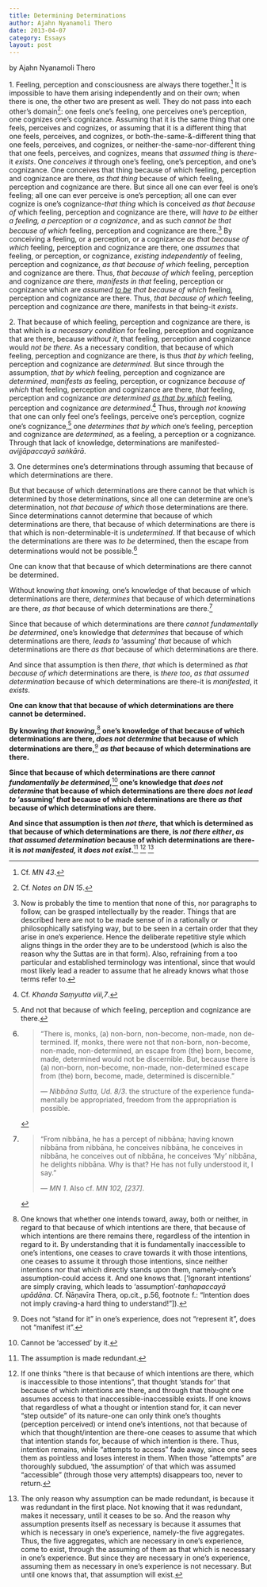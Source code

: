 ```yaml
---
title: Determining Determinations
author: Ajahn Nyanamoli Thero
date: 2013-04-07
category: Essays
layout: post
---
```


by Ajahn Nyanamoli Thero

1\. Feeling, perception and consciousness are always there together.[^1]
It is impossible to have them arising independently and on their own;
when there is one, the other two are present as well. They do not pass
into each other’s domain[^2]: one feels one’s feeling, one perceives
one’s perception, one cognizes one’s cognizance. Assuming that it is the
same thing that one feels, perceives and cognizes, or assuming that it
is a different thing that one feels, perceives, and cognizes, or
both-the-same-&-different thing that one feels, perceives, and cognizes,
or neither-the-same-nor-different thing that one feels, perceives, and
cognizes, means that *assumed thing* is *there*-it *exists*. One
*conceives it* through one’s feeling, one’s perception, and one’s
cognizance. One conceives that thing because of which feeling,
perception and cognizance are there, *as that thing* because of which
feeling, perception and cognizance are there. But since all one can ever
feel is one’s feeling; all one can ever perceive is one’s perception;
all one can ever cognize is one’s cognizance-*that thing* which is
conceived *as that because of* which feeling, perception and cognizance
are there, will *have to be* either *a feeling, a perception* or *a
cognizance*, and as such *cannot be that because of which* feeling,
perception and cognizance are there.[^3] By conceiving a feeling, or a
perception, or a cognizance *as that because of which* feeling,
perception and cognizance are there, one *assumes* that feeling, or
perception, or cognizance, *existing independently* of feeling,
perception and cognizance, *as that because of which* feeling,
perception and cognizance are there. Thus, *that because of which*
feeling, perception and cognizance *are* there, *manifests in that*
feeling, perception or cognizance which are *assumed <u>to be</u> that
because of which* feeling, perception and cognizance are there. Thus,
*that because of which* feeling, perception and cognizance *are* there,
manifests in that being-it *exists*.

2\. That because of which feeling, perception and cognizance are there,
is that which is *a necessary condition* for feeling, perception and
cognizance that are there, because *without it*, that feeling,
perception and cognizance would *not be there*. As a necessary
condition, that because of which feeling, perception and cognizance are
there, is thus *that by which* feeling, perception and cognizance are
*determined*. But since through the assumption, *that by which* feeling,
perception and cognizance are *determined*, *manifests as* feeling,
perception, or cognizance *because of which* that feeling, perception
and cognizance are there, *that* feeling, perception and cognizance *are
determined <u>as that by which</u>* feeling, perception and cognizance
*are determined*.[^4] Thus, through *not knowing* that one can only feel
one’s feelings, perceive one’s perception, cognize one’s cognizance,[^5]
one *determines that by which* one’s feeling, perception and cognizance
are *determined*, as a feeling, a perception or a cognizance. Through
that lack of knowledge, determinations are
manifested-<span lang="pi">*avijjāpaccayā saṅkārā*</span>.

3\. One determines one’s determinations through assuming that because of
which determinations are there.

But that because of which determinations are there cannot be that which
is determined by those determinations, since all one can determine are
one’s determination, not *that because of which* those determinations
are there. Since determinations cannot determine that because of which
determinations are there, that because of which determinations are there
is that which is non-determinable-it is *undetermined*. If that because
of which the determinations are there was *to be* determined, then the
escape from determinations would not be possible.[^6]

One can know that that because of which determinations are there cannot
be determined.

Without knowing *that knowing,* one’s knowledge of that because of which
determinations are there, *determines* that because of which
determinations are there, *as that* because of which determinations are
there.[^7]

Since that because of which determinations are there *cannot
fundamentally be determined*, one’s knowledge that *determines* that
because of which determinations are there, *leads to* ‘assuming’ *that*
because of which determinations are there *as that* because of which
determinations are there.

And since that assumption is then *there*, *that* which is determined as
*that because of which* determinations are there, is *there too*, *as
that assumed determination* because of which determinations are there-it
is *manifested*, it *exists*.

**One can know that that because of which determinations are there
cannot be determined.**

**By knowing *that knowing*,**[^8] **one’s knowledge of that because of
which determinations are there, *does not determine* that because of
which determinations are there,**[^9] ***as that* because of which
determinations are there.**

**Since that because of which determinations are there *cannot
fundamentally be determined*,**[^10] **one’s knowledge that *does not
determine* that because of which determinations are there *does not lead
to* ‘assuming’ *that* because of which determinations are there *as
that* because of which determinations are there.**

**And since that assumption is then *not there,* that which is
determined as that because of which determinations are there, is *not
there either*, *as that assumed determination* because of which
determinations are there-it is *not manifested,* it *does not
exist*.**[^11] [^12] [^13]

[^1]: Cf. <cite>MN 43</cite>.

[^2]: Cf. <cite>Notes on DN 15</cite>.

[^3]: Now is probably the time to mention that none of this, nor
    paragraphs to follow, can be grasped intellectually by the reader.
    Things that are described here are not to be made sense of in a
    rationally or philosophically satisfying way, but to be seen in a
    certain order that they arise in one’s experience. Hence the
    deliberate repetitive style which aligns things in the order they
    are to be understood (which is also the reason why the Suttas are in
    that form). Also, refraining from a too particular and established
    terminology was intentional, since that would most likely lead a
    reader to assume that he already knows what those terms refer to.

[^4]: Cf. <cite>Khanda Saṃyutta viii,7</cite>.

[^5]: And not that because of which feeling, perception and cognizance
    are there.

[^6]:
    <div lang="en">

    > “There is, monks, (a) non-born, non-become, non-made, non
    > determined. If, monks, there were not that non-born, non-become,
    > non-made, non-determined, an escape from (the) born, become, made,
    > determined would not be discernible. But, because there is (a)
    > non-born, non-become, non-made, non-determined escape from (the)
    > born, become, made, determined is discernible.”
    >
    > — <cite>Nibbāna Sutta, Ud. 8/3</cite>. the structure of the
    > experience fundamentally be appropriated, freedom from the
    > appropriation is possible.

    </div>

[^7]:
    <div lang="en">

    > “From nibbāna, he has a percept of nibbāna; having known nibbāna
    > from nibbāna, he conceives nibbāna, he conceives in nibbāna, he
    > conceives out of nibbāna, he conceives ‘My’ nibbāna, he delights
    > nibbāna. Why is that? He has not fully understood it, I say.”
    >
    > — <cite>MN 1</cite>. Also cf. <cite>MN 102, \[237\]</cite>.

    </div>

[^8]: One knows that whether one intends toward, away, both or neither,
    in regard to that because of which intentions are there, that
    because of which intentions are there remains there, regardless of
    the intention in regard to it. By understanding that it is
    fundamentally inaccessible to one’s intentions, one ceases to crave
    towards it with those intentions, one ceases to assume it through
    those intentions, since neither intentions nor that which directly
    stands upon them, namely-one’s assumption-could access it. And one
    knows that. \[‘Ignorant intentions’ are simply craving, which leads
    to ‘assumption’-<span lang="pi">*taṇhapaccayā upādāna*</span>. Cf.
    Ñāṇavīra Thera, op.cit., p.56, footnote f.: “Intention does not
    imply craving-a hard thing to understand!”\]).

[^9]: Does not “stand for it” in one’s experience, does not “represent
    it”, does not “manifest it”.

[^10]: Cannot be ‘accessed’ by it.

[^11]: The assumption is made redundant.

[^12]: If one thinks “there is that because of which intentions are
    there, which is inaccessible to those intentions”, that thought
    ‘stands for’ that because of which intentions are there, and through
    that thought one assumes access to that inaccessible-inaccessible
    exists. If one knows that regardless of what a thought or intention
    stand for, it can never “step outside” of its nature-one can only
    think one’s thoughts (perception perceived) or intend one’s
    intentions, not that because of which that thought/intention are
    there-one ceases to assume that which that intention stands for,
    because of which intention is there. Thus, intention remains, while
    “attempts to access” fade away, since one sees them as pointless and
    loses interest in them. When those “attempts” are thoroughly
    subdued, ‘the assumption’ of that which was assumed “accessible”
    (through those very attempts) disappears too, never to return.

[^13]: The only reason why assumption can be made redundant, is because
    it was redundant in the first place. Not knowing that it was
    redundant, makes it necessary, until it ceases to be so. And the
    reason why assumption presents itself as necessary is because it
    assumes that which is necessary in one’s experience, namely-the five
    aggregates. Thus, the five aggregates, which are necessary in one’s
    experience, come to exist, through the assuming of them as that
    which is necessary in one’s experience. But since they are necessary
    in one’s experience, assuming them as necessary in one’s experience
    is not necessary. But until one knows that, that assumption will
    exist.
